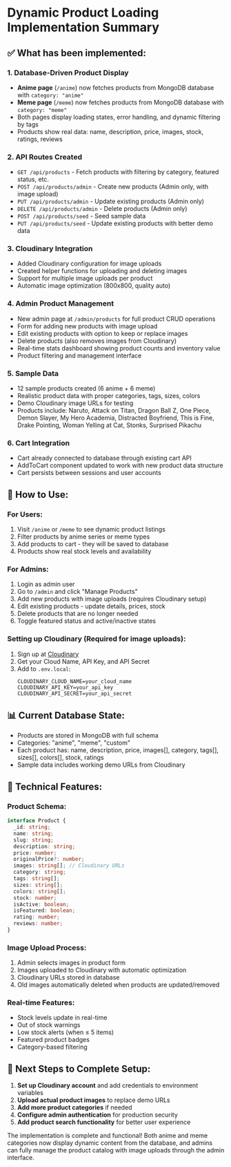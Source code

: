 # Dynamic Product Loading Implementation Summary

## ✅ What has been implemented:

### 1. **Database-Driven Product Display**

- **Anime page** (`/anime`) now fetches products from MongoDB database with `category: "anime"`
- **Meme page** (`/meme`) now fetches products from MongoDB database with `category: "meme"`
- Both pages display loading states, error handling, and dynamic filtering by tags
- Products show real data: name, description, price, images, stock, ratings, reviews

### 2. **API Routes Created**

- `GET /api/products` - Fetch products with filtering by category, featured status, etc.
- `POST /api/products/admin` - Create new products (Admin only, with image upload)
- `PUT /api/products/admin` - Update existing products (Admin only)
- `DELETE /api/products/admin` - Delete products (Admin only)
- `POST /api/products/seed` - Seed sample data
- `PUT /api/products/seed` - Update existing products with better demo data

### 3. **Cloudinary Integration**

- Added Cloudinary configuration for image uploads
- Created helper functions for uploading and deleting images
- Support for multiple image uploads per product
- Automatic image optimization (800x800, quality auto)

### 4. **Admin Product Management**

- New admin page at `/admin/products` for full product CRUD operations
- Form for adding new products with image upload
- Edit existing products with option to keep or replace images
- Delete products (also removes images from Cloudinary)
- Real-time stats dashboard showing product counts and inventory value
- Product filtering and management interface

### 5. **Sample Data**

- 12 sample products created (6 anime + 6 meme)
- Realistic product data with proper categories, tags, sizes, colors
- Demo Cloudinary image URLs for testing
- Products include: Naruto, Attack on Titan, Dragon Ball Z, One Piece, Demon Slayer, My Hero Academia, Distracted Boyfriend, This is Fine, Drake Pointing, Woman Yelling at Cat, Stonks, Surprised Pikachu

### 6. **Cart Integration**

- Cart already connected to database through existing cart API
- AddToCart component updated to work with new product data structure
- Cart persists between sessions and user accounts

## 🚀 How to Use:

### **For Users:**

1. Visit `/anime` or `/meme` to see dynamic product listings
2. Filter products by anime series or meme types
3. Add products to cart - they will be saved to database
4. Products show real stock levels and availability

### **For Admins:**

1. Login as admin user
2. Go to `/admin` and click "Manage Products"
3. Add new products with image uploads (requires Cloudinary setup)
4. Edit existing products - update details, prices, stock
5. Delete products that are no longer needed
6. Toggle featured status and active/inactive states

### **Setting up Cloudinary (Required for image uploads):**

1. Sign up at [Cloudinary](https://cloudinary.com/)
2. Get your Cloud Name, API Key, and API Secret
3. Add to `.env.local`:
   ```
   CLOUDINARY_CLOUD_NAME=your_cloud_name
   CLOUDINARY_API_KEY=your_api_key
   CLOUDINARY_API_SECRET=your_api_secret
   ```

## 📊 Current Database State:

- Products are stored in MongoDB with full schema
- Categories: "anime", "meme", "custom"
- Each product has: name, description, price, images[], category, tags[], sizes[], colors[], stock, ratings
- Sample data includes working demo URLs from Cloudinary

## 🔧 Technical Features:

### **Product Schema:**

```typescript
interface Product {
  _id: string;
  name: string;
  slug: string;
  description: string;
  price: number;
  originalPrice?: number;
  images: string[]; // Cloudinary URLs
  category: string;
  tags: string[];
  sizes: string[];
  colors: string[];
  stock: number;
  isActive: boolean;
  isFeatured: boolean;
  rating: number;
  reviews: number;
}
```

### **Image Upload Process:**

1. Admin selects images in product form
2. Images uploaded to Cloudinary with automatic optimization
3. Cloudinary URLs stored in database
4. Old images automatically deleted when products are updated/removed

### **Real-time Features:**

- Stock levels update in real-time
- Out of stock warnings
- Low stock alerts (when ≤ 5 items)
- Featured product badges
- Category-based filtering

## 🎯 Next Steps to Complete Setup:

1. **Set up Cloudinary account** and add credentials to environment variables
2. **Upload actual product images** to replace demo URLs
3. **Add more product categories** if needed
4. **Configure admin authentication** for production security
5. **Add product search functionality** for better user experience

The implementation is complete and functional! Both anime and meme categories now display dynamic content from the database, and admins can fully manage the product catalog with image uploads through the admin interface.
